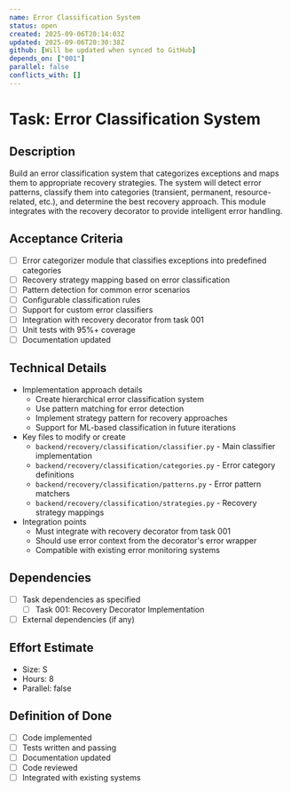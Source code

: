 ```yaml
---
name: Error Classification System
status: open
created: 2025-09-06T20:14:03Z
updated: 2025-09-06T20:30:38Z
github: [Will be updated when synced to GitHub]
depends_on: ["001"]
parallel: false
conflicts_with: []
---
```


# Task: Error Classification System

## Description
Build an error classification system that categorizes exceptions and maps them to appropriate recovery strategies. The system will detect error patterns, classify them into categories (transient, permanent, resource-related, etc.), and determine the best recovery approach. This module integrates with the recovery decorator to provide intelligent error handling.

## Acceptance Criteria
- [ ] Error categorizer module that classifies exceptions into predefined categories
- [ ] Recovery strategy mapping based on error classification
- [ ] Pattern detection for common error scenarios
- [ ] Configurable classification rules
- [ ] Support for custom error classifiers
- [ ] Integration with recovery decorator from task 001
- [ ] Unit tests with 95%+ coverage
- [ ] Documentation updated

## Technical Details
- Implementation approach details
  - Create hierarchical error classification system
  - Use pattern matching for error detection
  - Implement strategy pattern for recovery approaches
  - Support for ML-based classification in future iterations
- Key files to modify or create
  - `backend/recovery/classification/classifier.py` - Main classifier implementation
  - `backend/recovery/classification/categories.py` - Error category definitions
  - `backend/recovery/classification/patterns.py` - Error pattern matchers
  - `backend/recovery/classification/strategies.py` - Recovery strategy mappings
- Integration points
  - Must integrate with recovery decorator from task 001
  - Should use error context from the decorator's error wrapper
  - Compatible with existing error monitoring systems

## Dependencies
- [ ] Task dependencies as specified
  - [ ] Task 001: Recovery Decorator Implementation
- [ ] External dependencies (if any)

## Effort Estimate
- Size: S
- Hours: 8
- Parallel: false

## Definition of Done
- [ ] Code implemented
- [ ] Tests written and passing
- [ ] Documentation updated
- [ ] Code reviewed
- [ ] Integrated with existing systems
